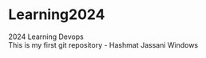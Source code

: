 # Learning2024
2024 Learning Devops 
<br>
This is my first git repository - Hashmat Jassani
Windows
